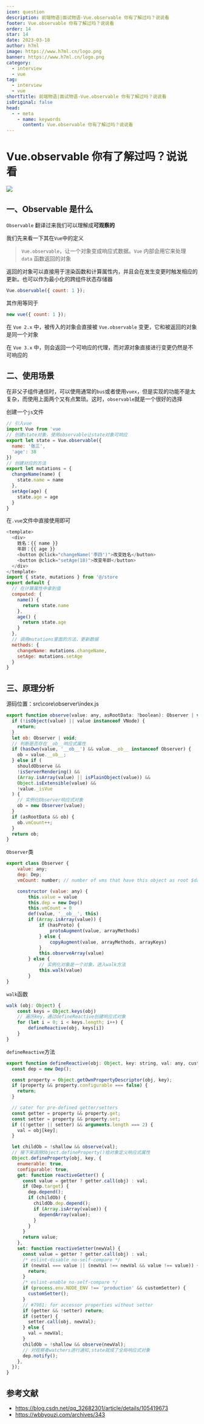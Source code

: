 ```yaml
---
icon: question
description: 前端物语|面试物语-Vue.observable 你有了解过吗？说说看
footer: Vue.observable 你有了解过吗？说说看
order: 14
star: 14
date: 2023-03-18
author: h7ml
image: https://www.h7ml.cn/logo.png
banner: https://www.h7ml.cn/logo.png
category:
  - interview
  - vue
tag:
  - interview
  - vue
shortTitle: 前端物语|面试物语-Vue.observable 你有了解过吗？说说看
isOriginal: false
head:
  - - meta
    - name: keywords
      content: Vue.observable 你有了解过吗？说说看
---
```


# Vue.observable 你有了解过吗？说说看

![](https://static.h7ml.cn/vitepress/assets/images/interview/193782e0-3e7b-11eb-ab90-d9ae814b240d.png)

## 一、Observable 是什么

`Observable` 翻译过来我们可以理解成**可观察的**

我们先来看一下其在`Vue`中的定义

> `Vue.observable`，让一个对象变成响应式数据。`Vue` 内部会用它来处理 `data` 函数返回的对象

返回的对象可以直接用于渲染函数和计算属性内，并且会在发生变更时触发相应的更新。也可以作为最小化的跨组件状态存储器

```js
Vue.observable({ count: 1 });
```

其作用等同于

```js
new vue({ count: 1 });
```

在 `Vue 2.x` 中，被传入的对象会直接被 `Vue.observable` 变更，它和被返回的对象是同一个对象

在 `Vue 3.x` 中，则会返回一个可响应的代理，而对源对象直接进行变更仍然是不可响应的

## 二、使用场景

在非父子组件通信时，可以使用通常的`bus`或者使用`vuex`，但是实现的功能不是太复杂，而使用上面两个又有点繁琐。这时，`observable`就是一个很好的选择

创建一个`js`文件

```js
// 引入vue
import Vue from 'vue
// 创建state对象，使用observable让state对象可响应
export let state = Vue.observable({
  name: '张三',
  'age': 38
})
// 创建对应的方法
export let mutations = {
  changeName(name) {
    state.name = name
  },
  setAge(age) {
    state.age = age
  }
}
```

在`.vue`文件中直接使用即可

```js
<template>
  <div>
    姓名：{{ name }}
    年龄：{{ age }}
    <button @click="changeName('李四')">改变姓名</button>
    <button @click="setAge(18)">改变年龄</button>
  </div>
</template>
import { state, mutations } from '@/store
export default {
  // 在计算属性中拿到值
  computed: {
    name() {
      return state.name
    },
    age() {
      return state.age
    }
  },
  // 调用mutations里面的方法，更新数据
  methods: {
    changeName: mutations.changeName,
    setAge: mutations.setAge
  }
}
```

## 三、原理分析

源码位置：src\core\observer\index.js

```js
export function observe(value: any, asRootData: ?boolean): Observer | void {
  if (!isObject(value) || value instanceof VNode) {
    return;
  }
  let ob: Observer | void;
  // 判断是否存在__ob__响应式属性
  if (hasOwn(value, '__ob__') && value.__ob__ instanceof Observer) {
    ob = value.__ob__;
  } else if (
    shouldObserve &&
    !isServerRendering() &&
    (Array.isArray(value) || isPlainObject(value)) &&
    Object.isExtensible(value) &&
    !value._isVue
  ) {
    // 实例化Observer响应式对象
    ob = new Observer(value);
  }
  if (asRootData && ob) {
    ob.vmCount++;
  }
  return ob;
}
```

`Observer`类

```js
export class Observer {
    value: any;
    dep: Dep;
    vmCount: number; // number of vms that have this object as root $data

    constructor (value: any) {
        this.value = value
        this.dep = new Dep()
        this.vmCount = 0
        def(value, '__ob__', this)
        if (Array.isArray(value)) {
            if (hasProto) {
                protoAugment(value, arrayMethods)
            } else {
                copyAugment(value, arrayMethods, arrayKeys)
            }
            this.observeArray(value)
        } else {
            // 实例化对象是一个对象，进入walk方法
            this.walk(value)
        }
}
```

`walk`函数

```js
walk (obj: Object) {
    const keys = Object.keys(obj)
    // 遍历key，通过defineReactive创建响应式对象
    for (let i = 0; i < keys.length; i++) {
        defineReactive(obj, keys[i])
    }
}
```

`defineReactive`方法

```js
export function defineReactive(obj: Object, key: string, val: any, customSetter?: ?Function, shallow?: boolean) {
  const dep = new Dep();

  const property = Object.getOwnPropertyDescriptor(obj, key);
  if (property && property.configurable === false) {
    return;
  }

  // cater for pre-defined getter/setters
  const getter = property && property.get;
  const setter = property && property.set;
  if ((!getter || setter) && arguments.length === 2) {
    val = obj[key];
  }

  let childOb = !shallow && observe(val);
  // 接下来调用Object.defineProperty()给对象定义响应式属性
  Object.defineProperty(obj, key, {
    enumerable: true,
    configurable: true,
    get: function reactiveGetter() {
      const value = getter ? getter.call(obj) : val;
      if (Dep.target) {
        dep.depend();
        if (childOb) {
          childOb.dep.depend();
          if (Array.isArray(value)) {
            dependArray(value);
          }
        }
      }
      return value;
    },
    set: function reactiveSetter(newVal) {
      const value = getter ? getter.call(obj) : val;
      /* eslint-disable no-self-compare */
      if (newVal === value || (newVal !== newVal && value !== value)) {
        return;
      }
      /* eslint-enable no-self-compare */
      if (process.env.NODE_ENV !== 'production' && customSetter) {
        customSetter();
      }
      // #7981: for accessor properties without setter
      if (getter && !setter) return;
      if (setter) {
        setter.call(obj, newVal);
      } else {
        val = newVal;
      }
      childOb = !shallow && observe(newVal);
      // 对观察者watchers进行通知,state就成了全局响应式对象
      dep.notify();
    },
  });
}
```

## 参考文献

- <https://blog.csdn.net/qq_32682301/article/details/105419673>
- <https://wbbyouzi.com/archives/343>
